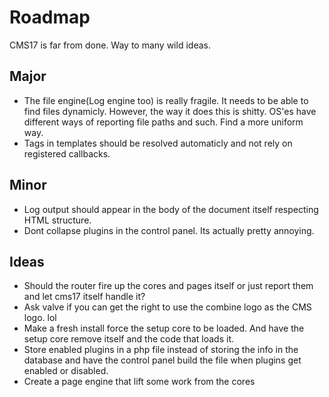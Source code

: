 Roadmap
==========
CMS17 is far from done. Way to many wild ideas.

Major
----------
* The file engine(Log engine too) is really fragile. It needs to be able to find files dynamicly. However, the way it does this is shitty. OS'es have different ways of reporting file paths and such. Find a more uniform way.
* Tags in templates should be resolved automaticly and not rely on registered callbacks.

Minor
----------
* Log output should appear in the body of the document itself respecting HTML structure.
* Dont collapse plugins in the control panel. Its actually pretty annoying.

Ideas
----------
* Should the router fire up the cores and pages itself or just report them and let cms17 itself handle it?
* Ask valve if you can get the right to use the combine logo as the CMS logo. lol
* Make a fresh install force the setup core to be loaded. And have the setup core remove itself and the code that loads it.
* Store enabled plugins in a php file instead of storing the info in the database and have the control panel build the file when plugins get enabled or disabled.
* Create a page engine that lift some work from the cores
